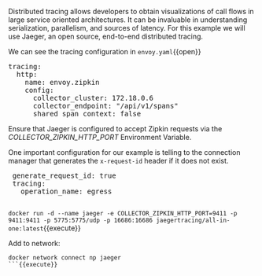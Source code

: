 Distributed tracing allows developers to obtain visualizations of call flows in large service oriented architectures. It can be invaluable in understanding serialization, parallelism, and sources of latency. For this example we will use Jaeger, an open source, end-to-end distributed tracing.

We can see the tracing configuration in `envoy.yaml`{{open}}

<pre class="file">
tracing:
  http:
    name: envoy.zipkin
    config:
      collector_cluster: 172.18.0.6
      collector_endpoint: "/api/v1/spans"
      shared_span_context: false
</pre>

Ensure that Jaeger is configured to accept Zipkin requests via the *COLLECTOR_ZIPKIN_HTTP_PORT* Environment Variable.

One important configuration for our example is telling to the connection manager that generates the
 `x-request-id` header if it does not exist.

 <pre class="file">
 generate_request_id: true
 tracing:
   operation_name: egress
 </pre>

`docker run -d --name jaeger -e COLLECTOR_ZIPKIN_HTTP_PORT=9411 -p 9411:9411 -p 5775:5775/udp -p 16686:16686 jaegertracing/all-in-one:latest`{{execute}}


Add to network:
``` 
docker network connect np jaeger
```{{execute}}

